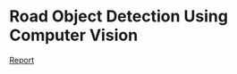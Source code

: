 # Road Object Detection Using Computer Vision

[Report](https://github.com/architnh/road_object_detection_computervison/blob/main/docs/CIS520_ProjectReport_ArchitHardikar_RohitBhikule.pdf)
